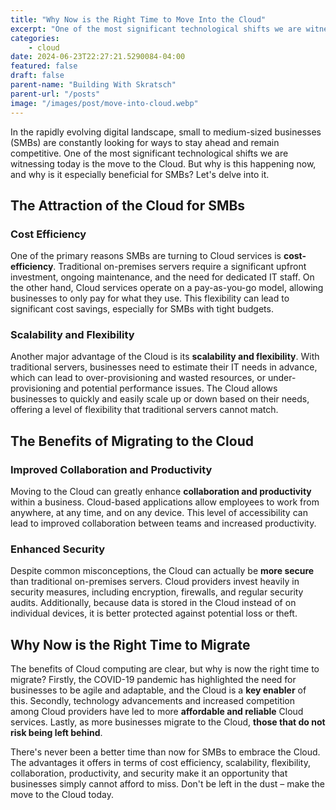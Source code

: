 ```yaml
---
title: "Why Now is the Right Time to Move Into the Cloud"
excerpt: "One of the most significant technological shifts we are witnessing today is the move to the Cloud. But why is this happening now, and why is it especially beneficial for SMBs?"
categories:
    - cloud
date: 2024-06-23T22:27:21.5290084-04:00
featured: false
draft: false
parent-name: "Building With Skratsch"
parent-url: "/posts"
image: "/images/post/move-into-cloud.webp"
---
```


In the rapidly evolving digital landscape, small to medium-sized businesses (SMBs) are constantly looking for ways to stay ahead and remain competitive. One of the most significant technological shifts we are witnessing today is the move to the Cloud. But why is this happening now, and why is it especially beneficial for SMBs? Let's delve into it.

## The Attraction of the Cloud for SMBs

### Cost Efficiency

One of the primary reasons SMBs are turning to Cloud services is **cost-efficiency**. Traditional on-premises servers require a significant upfront investment, ongoing maintenance, and the need for dedicated IT staff. On the other hand, Cloud services operate on a pay-as-you-go model, allowing businesses to only pay for what they use. This flexibility can lead to significant cost savings, especially for SMBs with tight budgets.

### Scalability and Flexibility

Another major advantage of the Cloud is its **scalability and flexibility**. With traditional servers, businesses need to estimate their IT needs in advance, which can lead to over-provisioning and wasted resources, or under-provisioning and potential performance issues. The Cloud allows businesses to quickly and easily scale up or down based on their needs, offering a level of flexibility that traditional servers cannot match.

## The Benefits of Migrating to the Cloud

### Improved Collaboration and Productivity

Moving to the Cloud can greatly enhance **collaboration and productivity** within a business. Cloud-based applications allow employees to work from anywhere, at any time, and on any device. This level of accessibility can lead to improved collaboration between teams and increased productivity.

### Enhanced Security

Despite common misconceptions, the Cloud can actually be **more secure** than traditional on-premises servers. Cloud providers invest heavily in security measures, including encryption, firewalls, and regular security audits. Additionally, because data is stored in the Cloud instead of on individual devices, it is better protected against potential loss or theft.

## Why Now is the Right Time to Migrate

The benefits of Cloud computing are clear, but why is now the right time to migrate? Firstly, the COVID-19 pandemic has highlighted the need for businesses to be agile and adaptable, and the Cloud is a **key enabler** of this. Secondly, technology advancements and increased competition among Cloud providers have led to more **affordable and reliable** Cloud services. Lastly, as more businesses migrate to the Cloud, **those that do not risk being left behind**.

There's never been a better time than now for SMBs to embrace the Cloud. The advantages it offers in terms of cost efficiency, scalability, flexibility, collaboration, productivity, and security make it an opportunity that businesses simply cannot afford to miss. Don't be left in the dust – make the move to the Cloud today.
